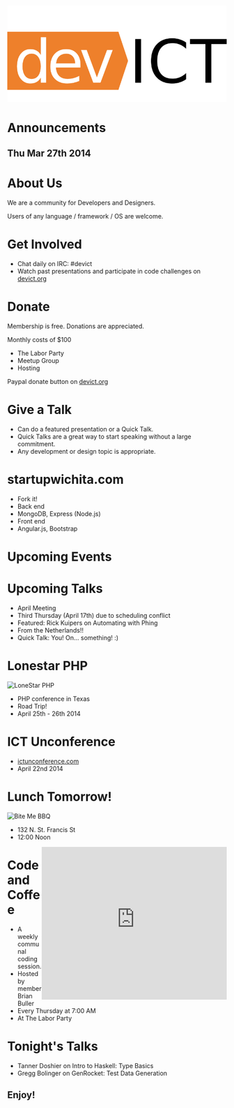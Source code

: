 ![devICT](https://raw.githubusercontent.com/devict/Graphics/master/devict-logo.png)
# Announcements
## Thu Mar 27th 2014



# About Us
We are a community for Developers and Designers.

Users of any language / framework / OS are welcome.



# Get Involved
* Chat daily on IRC: #devict
* Watch past presentations and participate in code challenges on [devict.org](http://devict.org)


# Donate
Membership is free. Donations are appreciated.

Monthly costs of $100

* The Labor Party
* Meetup Group
* Hosting

Paypal donate button on [devict.org](http://devict.org)


# Give a Talk
* Can do a featured presentation or a Quick Talk.
* Quick Talks are a great way to start speaking without a large commitment.
* Any development or design topic is appropriate.


# startupwichita.com
* Fork it!
* Back end
 * MongoDB, Express (Node.js)
* Front end
 * Angular.js, Bootstrap



# Upcoming Events


# Upcoming Talks
* April Meeting
 * Third Thursday (April 17th) due to scheduling conflict
 * Featured: Rick Kuipers on Automating with Phing
  * From the Netherlands!!
 * Quick Talk: You! On... something! :)


# Lonestar PHP
![LoneStar PHP](http://lonestarphp.com/images/lonestarphp-logo.png)

* PHP conference in Texas
* Road Trip!
* April 25th - 26th 2014


# ICT Unconference
* [ictunconference.com](http://ictunconference.com)
* April 22nd 2014


# Lunch Tomorrow!
![Bite Me BBQ](http://biteme-bbq.com/images/logo.png)

* 132 N. St. Francis St
* 12:00 Noon

<div style="float: right">
    <iframe width="425" height="350" frameborder="0" scrolling="no" marginheight="0" marginwidth="0" src="https://maps.google.com/maps?q=132+N.+St.+Francis+St,+Wichita,+KS.+67202&amp;ie=UTF8&amp;hq=&amp;hnear=132+N+St+Francis+St,+Wichita,+Kansas+67202&amp;gl=us&amp;t=m&amp;z=14&amp;ll=37.687107,-97.331262&amp;output=embed"></iframe>
</div>


# Code and Coffee
* A weekly communal coding session.
* Hosted by member Brian Buller
* Every Thursday at 7:00 AM
* At The Labor Party



# Tonight's Talks
* Tanner Doshier on Intro to Haskell: Type Basics
* Gregg Bolinger on GenRocket: Test Data Generation

## Enjoy!
